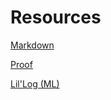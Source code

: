 # Resources

[Markdown](https://www.markdownguide.org/cheat-sheet/)

[Proof](http://web.stanford.edu/class/cs224w/handouts/CS224W_LinAl_Prob_Proof.pdf)

[Lil'Log (ML)](https://lilianweng.github.io/lil-log/)
